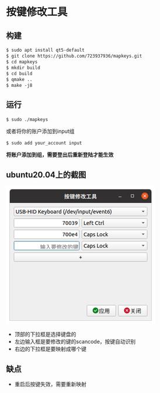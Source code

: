 # 按键修改工具


## 构建

```
$ sudo apt install qt5-default
$ git clone https://github.com/723937936/mapkeys.git
$ cd mapkeys
$ mkdir build
$ cd build
$ qmake ..
$ make -j8
```

## 运行

```
$ sudo ./mapkeys
```

或者将你的账户添加到input组

```
$ sudo add your_account input
```

**将账户添加到组，需要登出后重新登陆才能生效**


## ubuntu20.04上的截图

![这是图片](/snapshot.png "Magic Gardens")

* 顶部的下拉框是选择键盘的
* 左边输入框是要修改的键的scancode，按键自动识别
* 右边的下拉框是要映射成哪个键

## 缺点

* 重启后按键失效，需要重新映射
